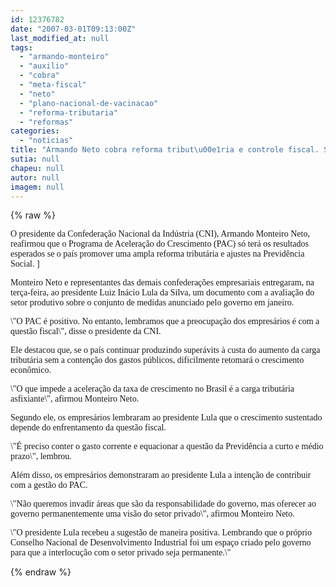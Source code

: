 ```yaml
---
id: 12376782
date: "2007-03-01T09:13:00Z"
last_modified_at: null
tags:
  - "armando-monteiro"
  - "auxilio"
  - "cobra"
  - "meta-fiscal"
  - "neto"
  - "plano-nacional-de-vacinacao"
  - "reforma-tributaria"
  - "reformas"
categories:
  - "noticias"
title: "Armando Neto cobra reforma tribut\u00e1ria e controle fiscal. Sem aux\u00edlio das reformas, PAC n\u00e3o anda"
sutia: null
chapeu: null
autor: null
imagem: null
---
```

{% raw %}
<p><P><FONT face=Verdana>O presidente da Confederação Nacional da Indústria (CNI), Armando Monteiro Neto, reafirmou que o Programa de Aceleração do Crescimento (PAC) só terá os resultados esperados se o país promover uma ampla reforma tributária e ajustes na Previdência Social. ]</FONT></P></p>
<p><P><FONT face=Verdana>Monteiro Neto e representantes das demais confederações empresariais entregaram, na terça-feira, ao presidente Luiz Inácio Lula da Silva, um documento com a avaliação do setor produtivo sobre o conjunto de medidas anunciado pelo governo em janeiro. </FONT></P></p>
<p><P><FONT face=Verdana>\"O PAC é positivo. No entanto, lembramos que a preocupação dos empresários é com a questão fiscal\", disse o presidente da CNI. </FONT></P></p>
<p><P><FONT face=Verdana>Ele destacou que, se o país continuar produzindo superávits à custa do aumento da carga tributária sem a contenção dos gastos públicos, dificilmente retomará o crescimento econômico. </FONT></P></p>
<p><P><FONT face=Verdana>\"O que impede a aceleração da taxa de crescimento no Brasil é a carga tributária asfixiante\", afirmou Monteiro Neto. </FONT></P></p>
<p><P><FONT face=Verdana>Segundo ele, os empresários lembraram ao presidente Lula que o crescimento sustentado depende do enfrentamento da questão fiscal. </FONT></P></p>
<p><P><FONT face=Verdana>\"É preciso conter o gasto corrente e equacionar a questão da Previdência a curto e médio prazo\", lembrou. </FONT></P></p>
<p><P><FONT face=Verdana>Além disso, os empresários demonstraram ao presidente Lula a intenção de contribuir com a gestão do PAC. </FONT></P></p>
<p><P><FONT face=Verdana>\"Não queremos invadir áreas que são da responsabilidade do governo, mas oferecer ao governo permanentemente uma visão do setor privado\", afirmou Monteiro Neto. </FONT></P></p>
<p><P><FONT face=Verdana>\"O presidente Lula recebeu a sugestão de maneira positiva. Lembrando que o próprio Conselho Nacional de Desenvolvimento Industrial foi um espaço criado pelo governo para que a interlocução com o setor privado seja permanente.\"</FONT></P> </p>
{% endraw %}